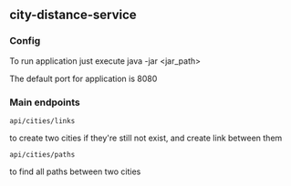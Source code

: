 ## city-distance-service

### Config
To run application just execute java -jar <jar_path>

The default port for application is 8080

### Main endpoints

    api/cities/links 
to create two cities if they're still not exist, and create link between them

    api/cities/paths
to find all paths between two cities


